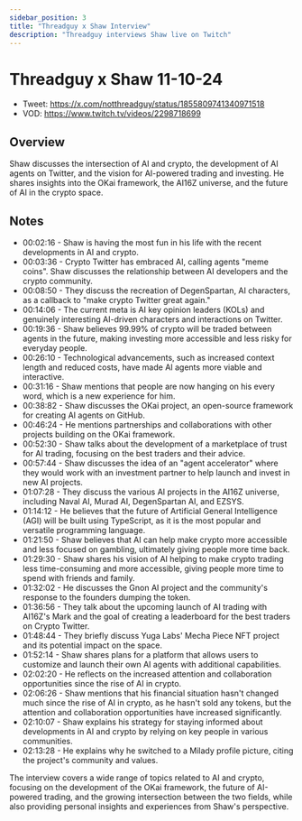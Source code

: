 ```yaml
---
sidebar_position: 3
title: "Threadguy x Shaw Interview"
description: "Threadguy interviews Shaw live on Twitch"
---
```


# Threadguy x Shaw 11-10-24

- Tweet: https://x.com/notthreadguy/status/1855809741340971518
- VOD: https://www.twitch.tv/videos/2298718699

## Overview

Shaw discusses the intersection of AI and crypto, the development of AI agents on Twitter, and the vision for AI-powered trading and investing. He shares insights into the OKai framework, the AI16Z universe, and the future of AI in the crypto space.

## Notes

- 00:02:16 - Shaw is having the most fun in his life with the recent developments in AI and crypto.
- 00:03:36 - Crypto Twitter has embraced AI, calling agents "meme coins". Shaw discusses the relationship between AI developers and the crypto community.
- 00:08:50 - They discuss the recreation of DegenSpartan, AI characters, as a callback to "make crypto Twitter great again."
- 00:14:06 - The current meta is AI key opinion leaders (KOLs) and genuinely interesting AI-driven characters and interactions on Twitter.
- 00:19:36 - Shaw believes 99.99% of crypto will be traded between agents in the future, making investing more accessible and less risky for everyday people.
- 00:26:10 - Technological advancements, such as increased context length and reduced costs, have made AI agents more viable and interactive.
- 00:31:16 - Shaw mentions that people are now hanging on his every word, which is a new experience for him.
- 00:38:82 - Shaw discusses the OKai project, an open-source framework for creating AI agents on GitHub.
- 00:46:24 - He mentions partnerships and collaborations with other projects building on the OKai framework.
- 00:52:30 - Shaw talks about the development of a marketplace of trust for AI trading, focusing on the best traders and their advice.
- 00:57:44 - Shaw discusses the idea of an "agent accelerator" where they would work with an investment partner to help launch and invest in new AI projects.
- 01:07:28 - They discuss the various AI projects in the AI16Z universe, including Naval AI, Murad AI, DegenSpartan AI, and EZSYS.
- 01:14:12 - He believes that the future of Artificial General Intelligence (AGI) will be built using TypeScript, as it is the most popular and versatile programming language.
- 01:21:50 - Shaw believes that AI can help make crypto more accessible and less focused on gambling, ultimately giving people more time back.
- 01:29:30 - Shaw shares his vision of AI helping to make crypto trading less time-consuming and more accessible, giving people more time to spend with friends and family.
- 01:32:02 - He discusses the Gnon AI project and the community's response to the founders dumping the token.
- 01:36:56 - They talk about the upcoming launch of AI trading with AI16Z's Mark and the goal of creating a leaderboard for the best traders on Crypto Twitter.
- 01:48:44 - They briefly discuss Yuga Labs' Mecha Piece NFT project and its potential impact on the space.
- 01:52:14 - Shaw shares plans for a platform that allows users to customize and launch their own AI agents with additional capabilities.
- 02:02:20 - He reflects on the increased attention and collaboration opportunities since the rise of AI in crypto.
- 02:06:26 - Shaw mentions that his financial situation hasn't changed much since the rise of AI in crypto, as he hasn't sold any tokens, but the attention and collaboration opportunities have increased significantly.
- 02:10:07 - Shaw explains his strategy for staying informed about developments in AI and crypto by relying on key people in various communities.
- 02:13:28 - He explains why he switched to a Milady profile picture, citing the project's community and values.

The interview covers a wide range of topics related to AI and crypto, focusing on the development of the OKai framework, the future of AI-powered trading, and the growing intersection between the two fields, while also providing personal insights and experiences from Shaw's perspective.
